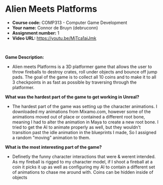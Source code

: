 # Alien Meets Platforms
* **Course code:** COMP313 - Computer Game Development
* **Your name:** Connor de Bruyn (debruconn)
* **Assignment number:** 1
* **Video URL:** https://youtu.be/MjTca1aiJmk

<br>

**Game Description:**
* Alien meets Platforms is a 3D platformer game that allows the user to throw fireballs to destroy crates, roll under objects and bounce off jump pads. The goal of the game is to collect all 10 coins and to make it to all 3 checkpoints in as fast as possible by traversing through the platformer.

**What was the hardest part of the game to get working in Unreal?**
* The hardest part of the game was setting up the character animations. I downloaded my animations from Mixamo.com, however some of the animations moved out of place or contained a different root bone, meaning I had to alter the animation in Maya to create a new root bone. I tried to get the AI to animate properly as well, but they wouldn't transition past the idle animation in the blueprints I made, So I assigned a random "moving" animation to them.

**What is the most interesting part of the game?**
* Definetly the funny character interactions that were & werent intended. As my fireball is rigged to my character model, if I shoot a fireball at a coin it picks it up as well as configuring my AI to contain a different set of animations to chase me around with. Coins can be hidden inside of objects 

